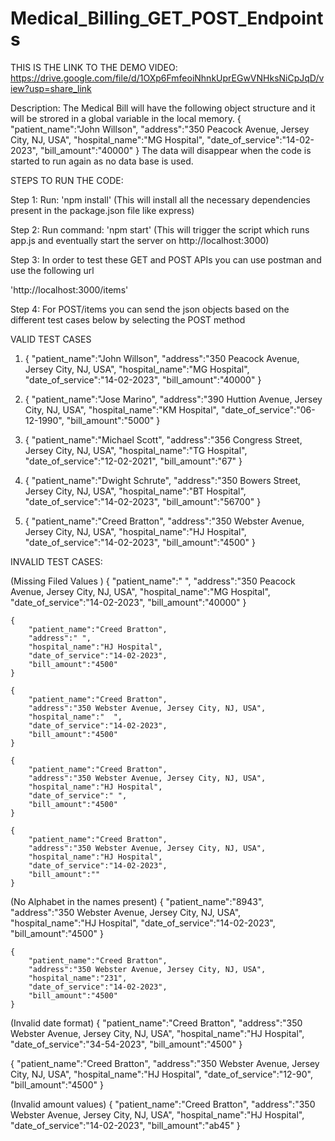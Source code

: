 # Medical_Billing_GET_POST_Endpoints

THIS IS THE LINK TO THE DEMO VIDEO: https://drive.google.com/file/d/1OXp6FmfeoiNhnkUprEGwVNHksNiCpJqD/view?usp=share_link

Description: The Medical Bill will have the following object structure and it will be strored in a global variable in the local memory. 
{
        "patient_name":"John Willson",
        "address":"350 Peacock Avenue, Jersey City, NJ, USA",
        "hospital_name":"MG Hospital",
        "date_of_service":"14-02-2023",
        "bill_amount":"40000"
}
The data will disappear when the code is started to run again as no data base is used. 



STEPS TO RUN THE CODE:

Step 1: Run: 'npm install' (This will install all the necessary dependencies present in the package.json file like express)

Step 2: Run command: 'npm start' (This will trigger the script which runs app.js and eventually start the server on http://localhost:3000)

Step 3: In order to test these GET and POST APIs you can use postman and use the following url

'http://localhost:3000/items'

Step 4: For POST/items you can send the json objects based on the different test cases below by selecting the POST method

VALID TEST CASES

1.  {
        "patient_name":"John Willson",
        "address":"350 Peacock Avenue, Jersey City, NJ, USA",
        "hospital_name":"MG Hospital",
        "date_of_service":"14-02-2023",
        "bill_amount":"40000"
    }

2.  {
        "patient_name":"Jose Marino",
        "address":"390 Huttion Avenue, Jersey City, NJ, USA",
        "hospital_name":"KM Hospital",
        "date_of_service":"06-12-1990",
        "bill_amount":"5000"
    }

3.  {
        "patient_name":"Michael Scott",
        "address":"356 Congress Street, Jersey City, NJ, USA",
        "hospital_name":"TG Hospital",
        "date_of_service":"12-02-2021",
        "bill_amount":"67"
    }

4.  {
        "patient_name":"Dwight Schrute",
        "address":"350 Bowers Street, Jersey City, NJ, USA",
        "hospital_name":"BT Hospital",
        "date_of_service":"14-02-2023",
        "bill_amount":"56700"
    }

5.  {
        "patient_name":"Creed Bratton",
        "address":"350 Webster Avenue, Jersey City, NJ, USA",
        "hospital_name":"HJ Hospital",
        "date_of_service":"14-02-2023",
        "bill_amount":"4500"
    }


INVALID TEST CASES:

(Missing Filed Values )
   {
        "patient_name":"   ",
        "address":"350 Peacock Avenue, Jersey City, NJ, USA",
        "hospital_name":"MG Hospital",
        "date_of_service":"14-02-2023",
        "bill_amount":"40000"
    }

    {
        "patient_name":"Creed Bratton",
        "address":" ",
        "hospital_name":"HJ Hospital",
        "date_of_service":"14-02-2023",
        "bill_amount":"4500"
    }

    {
        "patient_name":"Creed Bratton",
        "address":"350 Webster Avenue, Jersey City, NJ, USA",
        "hospital_name":"  ",
        "date_of_service":"14-02-2023",
        "bill_amount":"4500"
    }

    {
        "patient_name":"Creed Bratton",
        "address":"350 Webster Avenue, Jersey City, NJ, USA",
        "hospital_name":"HJ Hospital",
        "date_of_service":" ",
        "bill_amount":"4500"
    }

    {
        "patient_name":"Creed Bratton",
        "address":"350 Webster Avenue, Jersey City, NJ, USA",
        "hospital_name":"HJ Hospital",
        "date_of_service":"14-02-2023",
        "bill_amount":""
    }

(No Alphabet in the names present)
    {
        "patient_name":"8943",
        "address":"350 Webster Avenue, Jersey City, NJ, USA",
        "hospital_name":"HJ Hospital",
        "date_of_service":"14-02-2023",
        "bill_amount":"4500"
    }

    {
        "patient_name":"Creed Bratton",
        "address":"350 Webster Avenue, Jersey City, NJ, USA",
        "hospital_name":"231",
        "date_of_service":"14-02-2023",
        "bill_amount":"4500"
    }

(Invalid date format)
    {
        "patient_name":"Creed Bratton",
        "address":"350 Webster Avenue, Jersey City, NJ, USA",
        "hospital_name":"HJ Hospital",
        "date_of_service":"34-54-2023",
        "bill_amount":"4500"
    }

   {
        "patient_name":"Creed Bratton",
        "address":"350 Webster Avenue, Jersey City, NJ, USA",
        "hospital_name":"HJ Hospital",
        "date_of_service":"12-90",
        "bill_amount":"4500"
    }

(Invalid amount values)
    {
        "patient_name":"Creed Bratton",
        "address":"350 Webster Avenue, Jersey City, NJ, USA",
        "hospital_name":"HJ Hospital",
        "date_of_service":"14-02-2023",
        "bill_amount":"ab45"
    }


